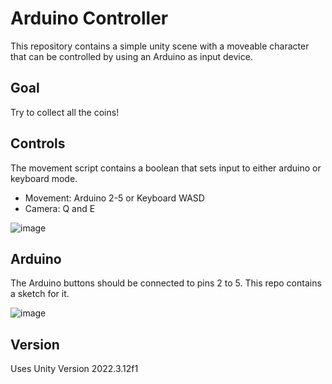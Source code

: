 # Arduino Controller
This repository contains a simple unity scene with a moveable character that can be controlled by using an Arduino as input device. 

## Goal
Try to collect all the coins!

## Controls
The movement script contains a boolean that sets input to either arduino or keyboard mode.
- Movement: Arduino 2-5 or Keyboard WASD
- Camera: Q and E

![image](https://github.com/user-attachments/assets/8a01062c-ef72-4c8c-a952-986b7f5e99b8)

## Arduino
The Arduino buttons should be connected to pins 2 to 5. This repo contains a sketch for it.

![image](https://github.com/user-attachments/assets/a3b3e9c9-b2b5-47e5-9aeb-13e138d114f1)


## Version
Uses Unity Version 2022.3.12f1
